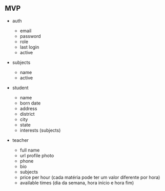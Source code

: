 ## MVP ##

- auth
  - email
  - password
  - role
  - last login
  - active

- subjects
  - name
  - active

- student
  - name
  - born date
  - address
  - district
  - city
  - state
  - interests (subjects)

- teacher
  - full name
  - url profile photo
  - phone
  - bio
  - subjects
  - price per hour (cada matéria pode ter um valor diferente por hora)
  - available times (dia da semana, hora início e hora fim)
